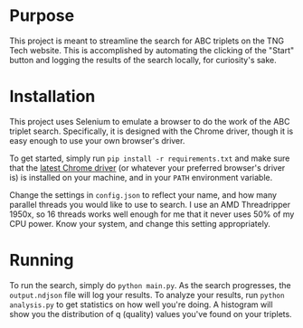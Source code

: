 # Purpose
This project is meant to streamline the search for ABC triplets on the TNG Tech website. This is accomplished by automating the clicking of the "Start" button and logging the results of the search locally, for curiosity's sake.

# Installation
This project uses Selenium to emulate a browser to do the work of the ABC triplet search. Specifically, it is designed with the Chrome driver, though it is easy enough to use your own browser's driver.

To get started, simply run `pip install -r requirements.txt` and make sure that the [latest Chrome driver](https://chromedriver.storage.googleapis.com/index.html) (or whatever your preferred browser's driver is) is installed on your machine, and in your `PATH` environment variable.

Change the settings in `config.json` to reflect your name, and how many parallel threads you would like to use to search. I use an AMD Threadripper 1950x, so 16 threads works well enough for me that it never uses 50% of my CPU power. Know your system, and change this setting appropriately.

# Running
To run the search, simply do `python main.py`. As the search progresses, the `output.ndjson` file will log your results. To analyze your results, run `python analysis.py` to get statistics on how well you're doing. A histogram will show you the distribution of q (quality) values you've found on your triplets.